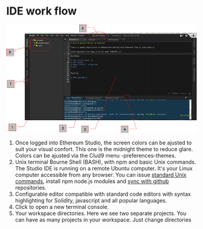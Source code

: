 # IDE work flow


![](Ether-Camp2.png)



1. Once logged into Ethereum Studio, the screen colors can be ajusted to suit your visual confort. This one is the midnight theme to reduce glare. Colors can be ajusted via the Clud9 menu -preferences-themes.
2.  Unix terminal Bourne Shell (BASH), with npm and basic Unix commands. The Studio IDE is running on a remote Ubuntu computer. It's your Linux computer accessible from any browser. You can issue [standard Unix commands](http://freeengineer.org/learnUNIXin10minutes.html), install npm node.js modules and [sync with github](https://docs.c9.io/docs/setting-up-github-workspace) repositories.
3.  Configurable editor compatible with standard code editors with syntax highlighting for Solidity, javascript and all popular languages.
4.  Click to open a new terminal console.
5.  Your workspace directories. Here we see two separate projects. You can have as many projects in your workspace. Just change directories 

